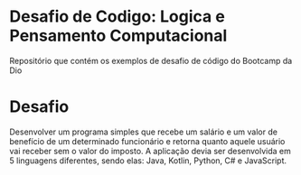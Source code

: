 # Desafio de Codigo: Logica e Pensamento Computacional
 Repositório que contém os exemplos de desafio de código do Bootcamp da Dio 

# Desafio
Desenvolver um programa simples que recebe um salário e um valor de benefício de um determinado funcionário e retorna quanto aquele usuário vai receber sem o valor do imposto.
A aplicação devia ser desenvolvida em 5 linguagens diferentes, sendo elas: Java, Kotlin, Python, C# e JavaScript.
